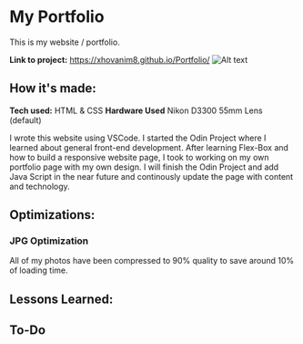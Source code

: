 # My Portfolio
This is my website / portfolio. 

**Link to project:** https://xhovanim8.github.io/Portfolio/
![Alt text](/assets/website_screenshot.png "Portfolio Screenshot")

## How it's made:
**Tech used:** HTML & CSS
**Hardware Used** Nikon D3300 55mm Lens (default)

I wrote this website using VSCode. I started the Odin Project where I learned about general front-end development. After learning Flex-Box and how to build a responsive website page, I took to working on my own portfolio page with my own design. I will finish the Odin Project and add Java Script in the near future and continously update the page with content and technology. 

## Optimizations:
### JPG Optimization
All of my photos have been compressed to 90% quality to save around 10% of loading time.

## Lessons Learned:

## To-Do
